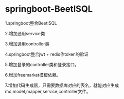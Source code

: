 # springboot-BeetlSQL
1.springboot整合BeetlSQL  

2.增加通用service类  

3.增加通用controller类  

4.springboot整合jwt + redis作token的验证  

5.增加登录的controller类和登录接口。  

6.增加freemarket模板依赖。  

7.增加代码生成器，只需要数据库对应的表名，就能对应生成md,model,mapper,service,controller文件。  
